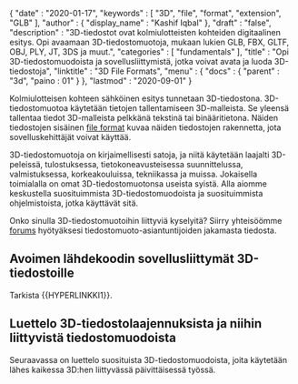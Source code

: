 {
  "date" : "2020-01-17",
  "keywords" : [ "3D", "file", "format", "extension", "GLB" ],
  "author" : {
    "display_name" : "Kashif Iqbal"
},
  "draft" : "false",
  "description" : "3D-tiedostot ovat kolmiulotteisten kohteiden digitaalinen esitys. Opi avaamaan 3D-tiedostomuotoja, mukaan lukien GLB, FBX, GLTF, OBJ, PLY, JT, 3DS ja muut.",
  "categories" : [ "fundamentals" ],
  "title" : "Opi 3D-tiedostomuodoista ja sovellusliittymistä, jotka voivat avata ja luoda 3D-tiedostoja",
  "linktitle" : "3D File Formats",
  "menu" : {
    "docs" : {
      "parent" : "3d",
"paino : 01"
}
},
  "lastmod" : "2020-09-01"
}

Kolmiulotteisen kohteen sähköinen esitys tunnetaan 3D-tiedostona. 3D-tiedostomuotoa käytetään tietojen tallentamiseen 3D-malleista. Se yleensä tallentaa tiedot 3D-malleista pelkkänä tekstinä tai binääritietona. Näiden tiedostojen sisäinen [file format](https://www.fileformat.com/) kuvaa näiden tiedostojen rakennetta, jota sovelluskehittäjät voivat käyttää.

3D-tiedostomuotoja on kirjaimellisesti satoja, ja niitä käytetään laajalti 3D-peleissä, tulostuksessa, tietokoneavusteisessa suunnittelussa, valmistuksessa, korkeakouluissa, tekniikassa ja muissa. Jokaisella toimialalla on omat 3D-tiedostomuotonsa useista syistä. Alla aiomme keskustella suosituimmista 3D-tiedostomuodoista ja suosituimmista ohjelmistoista, jotka käyttävät sitä.

Onko sinulla 3D-tiedostomuotoihin liittyviä kyselyitä? Siirry yhteisöömme [forums](https://forum.fileformat.com/c/3d/11) hyötyäksesi tiedostomuoto-asiantuntijoiden jakamasta tiedosta.

## Avoimen lähdekoodin sovellusliittymät 3D-tiedostoille

Tarkista {{HYPERLINKKI1}}.

## Luettelo 3D-tiedostolaajennuksista ja niihin liittyvistä tiedostomuodoista

Seuraavassa on luettelo suosituista 3D-tiedostomuodoista, joita käytetään lähes kaikessa 3D:hen liittyvässä päivittäisessä työssä.

